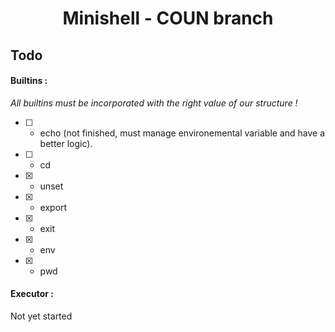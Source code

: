 # <p align="center">Minishell - COUN branch
## Todo
#### Builtins :
*All builtins must be incorporated with the right value of our structure !*
- [ ] - echo (not finished, must manage environemental variable and have a better logic).
- [ ] - cd
- [x] - unset
- [x] - export
- [x] - exit
- [x] - env
- [x] - pwd

#### Executor :
Not yet started